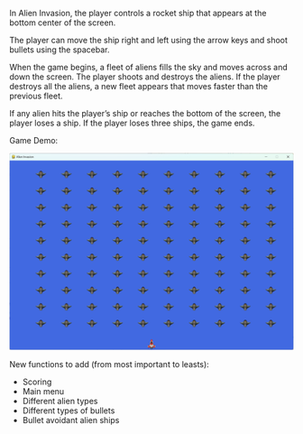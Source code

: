 In Alien Invasion, the player controls a rocket ship that appears at the bottom center of the screen. 

The player can move the ship right and left using the arrow keys and shoot bullets using the spacebar. 

When the game begins, a fleet of aliens fills the sky and moves across and down the screen. The player shoots and destroys the aliens. If the player destroys all the aliens, a new fleet appears that moves faster than the previous fleet. 

If any alien hits the player’s ship or reaches the bottom of the screen, the player loses a ship. If the player loses three ships, the game ends.

Game Demo:

![game outlook](./images/game_demo.png)

New functions to add (from most important to leasts):

- Scoring
- Main menu
- Different alien types
- Different types of bullets
- Bullet avoidant alien ships